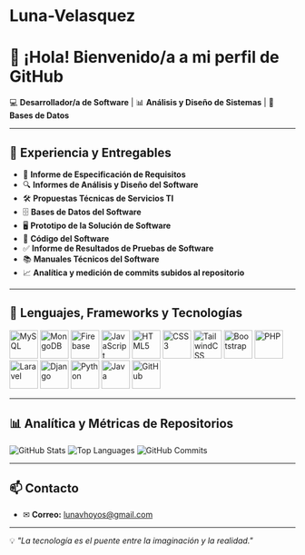 # Luna-Velasquez
# 👋 ¡Hola! Bienvenido/a a mi perfil de GitHub

💻 **Desarrollador/a de Software** | 📊 **Análisis y Diseño de Sistemas** | 📂 **Bases de Datos**  

---

## 📄 Experiencia y Entregables

- 📑 **Informe de Especificación de Requisitos**
- 🔍 **Informes de Análisis y Diseño del Software**
- 🛠️ **Propuestas Técnicas de Servicios TI**
- 🗄️ **Bases de Datos del Software**
- 🖥️ **Prototipo de la Solución de Software**
- 💾 **Código del Software**
- ✅ **Informe de Resultados de Pruebas de Software**
- 📚 **Manuales Técnicos del Software**
- 📈 **Analítica y medición de commits subidos al repositorio**

---

## 🚀 Lenguajes, Frameworks y Tecnologías

<p align="left">
  <!-- Lenguajes -->
  <img src="https://cdn.jsdelivr.net/gh/devicons/devicon/icons/mysql/mysql-original.svg" alt="MySQL" width="50"/>
  <img src="https://cdn.jsdelivr.net/gh/devicons/devicon/icons/mongodb/mongodb-original.svg" alt="MongoDB" width="50"/>
  <img src="https://cdn.jsdelivr.net/gh/devicons/devicon/icons/firebase/firebase-plain.svg" alt="Firebase" width="50"/>
  <img src="https://cdn.jsdelivr.net/gh/devicons/devicon/icons/javascript/javascript-original.svg" alt="JavaScript" width="50"/>
  <img src="https://cdn.jsdelivr.net/gh/devicons/devicon/icons/html5/html5-original.svg" alt="HTML5" width="50"/>
  <img src="https://cdn.jsdelivr.net/gh/devicons/devicon/icons/css3/css3-original.svg" alt="CSS3" width="50"/>
  <img src="https://cdn.jsdelivr.net/gh/devicons/devicon/icons/tailwindcss/tailwindcss-plain.svg" alt="TailwindCSS" width="50"/>
  <img src="https://cdn.jsdelivr.net/gh/devicons/devicon/icons/bootstrap/bootstrap-original.svg" alt="Bootstrap" width="50"/>
  <img src="https://cdn.jsdelivr.net/gh/devicons/devicon/icons/php/php-original.svg" alt="PHP" width="50"/>
  <img src="https://cdn.jsdelivr.net/gh/devicons/devicon/icons/laravel/laravel-plain.svg" alt="Laravel" width="50"/>
  <img src="https://cdn.jsdelivr.net/gh/devicons/devicon/icons/django/django-plain.svg" alt="Django" width="50"/>
  <img src="https://cdn.jsdelivr.net/gh/devicons/devicon/icons/python/python-original.svg" alt="Python" width="50"/>
  <img src="https://cdn.jsdelivr.net/gh/devicons/devicon/icons/java/java-original.svg" alt="Java" width="50"/>
  <img src="https://cdn.jsdelivr.net/gh/devicons/devicon/icons/github/github-original.svg" alt="GitHub" width="50"/>
</p>

---

## 📊 Analítica y Métricas de Repositorios

![GitHub Stats](https://github-readme-stats.vercel.app/api?username=Luna-Velasquez&show_icons=true&theme=radical)
![Top Languages](https://github-readme-stats.vercel.app/api/top-langs/?username=Luna-Velasquez&layout=compact&theme=radical)
![GitHub Commits](https://github-readme-streak-stats.herokuapp.com/?user=Luna-Velasquez&theme=radical)

---

## 📫 Contacto

- ✉ **Correo:** lunavhoyos@gmail.com 

---

💡 _"La tecnología es el puente entre la imaginación y la realidad."_
